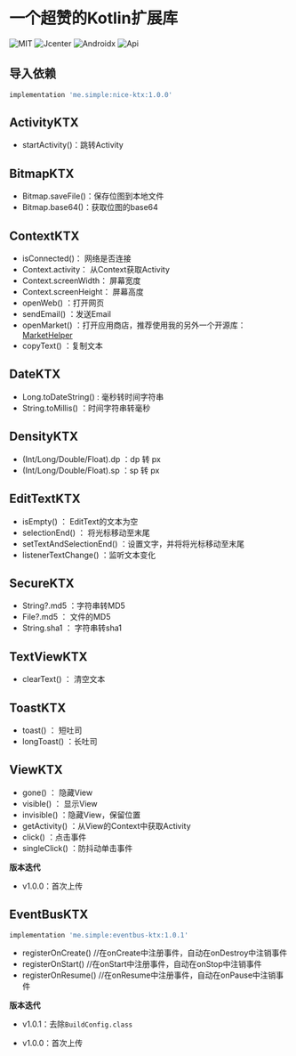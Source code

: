 # 一个超赞的Kotlin扩展库

![MIT](https://img.shields.io/badge/License-MIT-orange?style=flat-square)  ![Jcenter](https://img.shields.io/badge/Jcenter-x.y.z-brightgreen?style=flat-square)  ![Androidx](https://img.shields.io/badge/Androidx-Yes-blue?style=flat-square)  ![Api](https://img.shields.io/badge/Api-14+-blueviolet?style=flat-square) 

## 导入依赖

```groovy
implementation 'me.simple:nice-ktx:1.0.0'
```

## ActivityKTX

* startActivity()：跳转Activity

## BitmapKTX

* Bitmap.saveFile()：保存位图到本地文件
* Bitmap.base64()：获取位图的base64

## ContextKTX

* isConnected()： 网络是否连接
* Context.activity： 从Context获取Activity
* Context.screenWidth： 屏幕宽度
* Context.screenHeight： 屏幕高度
* openWeb() ：打开网页
* sendEmail() ：发送Email
* openMarket() ：打开应用商店，推荐使用我的另外一个开源库：[MarketHelper](https://github.com/simplepeng/MarketHelper)
* copyText() ：复制文本

## DateKTX

* Long.toDateString() : 毫秒转时间字符串
* String.toMillis() ：时间字符串转毫秒

## DensityKTX

* (Int/Long/Double/Float).dp ：dp 转 px
* (Int/Long/Double/Float).sp ：sp 转 px 

## EditTextKTX

* isEmpty() ： EditText的文本为空
* selectionEnd() ： 将光标移动至末尾
* setTextAndSelectionEnd() ：设置文字，并将将光标移动至末尾
* listenerTextChange() ：监听文本变化

## SecureKTX

* String?.md5 ：字符串转MD5
* File?.md5 ： 文件的MD5
* String.sha1 ： 字符串转sha1

## TextViewKTX

* clearText() ： 清空文本

## ToastKTX

* toast() ： 短吐司
* longToast() ：长吐司

## ViewKTX

* gone() ： 隐藏View
* visible() ： 显示View
* invisible() ：隐藏View，保留位置
* getActivity() ：从View的Context中获取Activity
* click() ：点击事件
* singleClick() ：防抖动单击事件

**版本迭代**

* v1.0.0：首次上传

## EventBusKTX

```groovy
implementation 'me.simple:eventbus-ktx:1.0.1'
```

* registerOnCreate() //在onCreate中注册事件，自动在onDestroy中注销事件
* registerOnStart() //在onStart中注册事件，自动在onStop中注销事件
* registerOnResume() //在onResume中注册事件，自动在onPause中注销事件

**版本迭代**

* v1.0.1：去除`BuildConfig.class`

* v1.0.0：首次上传


